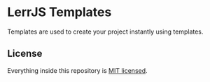 # LerrJS Templates

Templates are used to create your project instantly using templates.

## License
Everything inside this repository is [MIT licensed](https://github.com/lerr-community/templates/blob/main/LICENSE).